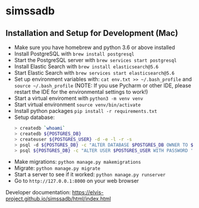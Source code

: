 # simssadb

## Installation and Setup for Development (Mac)

* Make sure you have homebrew and python 3.6 or above installed
* Install PostgreSQL with ``brew install postgresql``
* Start the PostgreSQL server with ``brew services start postgresql``
* Install Elastic Search with ``brew install elasticsearch@5.6``
* Start Elastic Search with ``brew services start elasticsearch@5.6``
* Set up environment variables with: ``cat env.txt >> ~/.bash_profile`` and ``source ~/.bash_profile`` (NOTE: If you use Pycharm or other IDE, please restart the IDE for the environmental settings to work!)
* Start a virtual enviroment with ``python3 -m venv venv``
* Start virtual environment ``source venv/bin/activate``
* Install python packages ``pip install -r requirements.txt``
* Setup database:
  ```bash
  > createdb `whoami`
  > createdb ${POSTGRES_DB}
  > createuser ${POSTGRES_USER} -d -e -l -r -s
  > psql -d ${POSTGRES_DB} -c "ALTER DATABASE $POSTGRES_DB OWNER TO $POSTGRES_USER;"
  > psql ${POSTGRES_DB} -c "ALTER USER $POSTGRES_USER WITH PASSWORD '$POSTGRES_PASSWORD';"
  ```
 * Make migrations: ``python manage.py makemigrations``
 * Migrate: ``python manage.py migrate``
 * Start a server to see if it worked: ``python manage.py runserver``
 * Go to ``http://127.0.0.1:8000`` on your web browser

Developer documentation: https://elvis-project.github.io/simssadb/html/index.html
